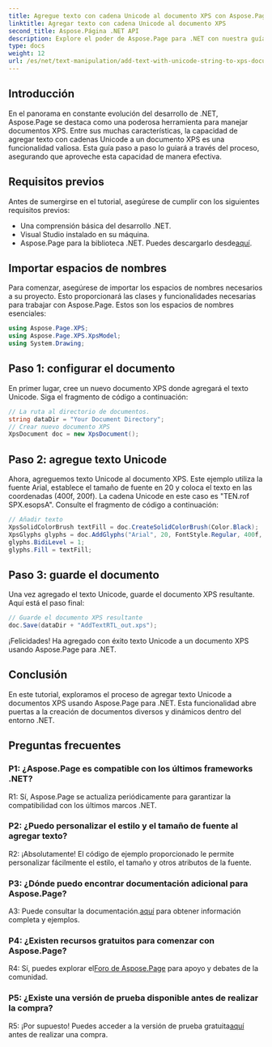 ```yaml
---
title: Agregue texto con cadena Unicode al documento XPS con Aspose.Page
linktitle: Agregar texto con cadena Unicode al documento XPS
second_title: Aspose.Página .NET API
description: Explore el poder de Aspose.Page para .NET con nuestra guía paso a paso sobre cómo agregar texto Unicode a documentos XPS.
type: docs
weight: 12
url: /es/net/text-manipulation/add-text-with-unicode-string-to-xps-document/
---
```

## Introducción

En el panorama en constante evolución del desarrollo de .NET, Aspose.Page se destaca como una poderosa herramienta para manejar documentos XPS. Entre sus muchas características, la capacidad de agregar texto con cadenas Unicode a un documento XPS es una funcionalidad valiosa. Esta guía paso a paso lo guiará a través del proceso, asegurando que aproveche esta capacidad de manera efectiva.

## Requisitos previos

Antes de sumergirse en el tutorial, asegúrese de cumplir con los siguientes requisitos previos:

- Una comprensión básica del desarrollo .NET.
- Visual Studio instalado en su máquina.
-  Aspose.Page para la biblioteca .NET. Puedes descargarlo desde[aquí](https://releases.aspose.com/page/net/).

## Importar espacios de nombres

Para comenzar, asegúrese de importar los espacios de nombres necesarios a su proyecto. Esto proporcionará las clases y funcionalidades necesarias para trabajar con Aspose.Page. Estos son los espacios de nombres esenciales:

```csharp
using Aspose.Page.XPS;
using Aspose.Page.XPS.XpsModel;
using System.Drawing;
```

## Paso 1: configurar el documento

En primer lugar, cree un nuevo documento XPS donde agregará el texto Unicode. Siga el fragmento de código a continuación:

```csharp
// La ruta al directorio de documentos.
string dataDir = "Your Document Directory";
// Crear nuevo documento XPS
XpsDocument doc = new XpsDocument();
```

## Paso 2: agregue texto Unicode

Ahora, agreguemos texto Unicode al documento XPS. Este ejemplo utiliza la fuente Arial, establece el tamaño de fuente en 20 y coloca el texto en las coordenadas (400f, 200f). La cadena Unicode en este caso es "TEN.rof SPX.esopsA". Consulte el fragmento de código a continuación:

```csharp
// Añadir texto
XpsSolidColorBrush textFill = doc.CreateSolidColorBrush(Color.Black);
XpsGlyphs glyphs = doc.AddGlyphs("Arial", 20, FontStyle.Regular, 400f, 200f, "TEN. rof SPX.esopsA");
glyphs.BidiLevel = 1;
glyphs.Fill = textFill;
```

## Paso 3: guarde el documento

Una vez agregado el texto Unicode, guarde el documento XPS resultante. Aquí está el paso final:

```csharp
// Guarde el documento XPS resultante
doc.Save(dataDir + "AddTextRTL_out.xps");
```

¡Felicidades! Ha agregado con éxito texto Unicode a un documento XPS usando Aspose.Page para .NET.

## Conclusión

En este tutorial, exploramos el proceso de agregar texto Unicode a documentos XPS usando Aspose.Page para .NET. Esta funcionalidad abre puertas a la creación de documentos diversos y dinámicos dentro del entorno .NET.

## Preguntas frecuentes

### P1: ¿Aspose.Page es compatible con los últimos frameworks .NET?

R1: Sí, Aspose.Page se actualiza periódicamente para garantizar la compatibilidad con los últimos marcos .NET.

### P2: ¿Puedo personalizar el estilo y el tamaño de fuente al agregar texto?

R2: ¡Absolutamente! El código de ejemplo proporcionado le permite personalizar fácilmente el estilo, el tamaño y otros atributos de la fuente.

### P3: ¿Dónde puedo encontrar documentación adicional para Aspose.Page?

 A3: Puede consultar la documentación.[aquí](https://reference.aspose.com/page/net/) para obtener información completa y ejemplos.

### P4: ¿Existen recursos gratuitos para comenzar con Aspose.Page?

 R4: Sí, puedes explorar el[Foro de Aspose.Page](https://forum.aspose.com/c/page/39) para apoyo y debates de la comunidad.

### P5: ¿Existe una versión de prueba disponible antes de realizar la compra?

 R5: ¡Por supuesto! Puedes acceder a la versión de prueba gratuita[aquí](https://releases.aspose.com/) antes de realizar una compra.